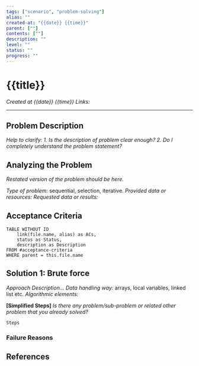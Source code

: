 ```yaml
---
tags: ["scenario", "problem-solving"]
alias: ""
created-at: "{{date}} {{time}}"
parent: [""]
contents: [""]
description: ""
level: ""
status: ""
progress: ""
---
```

# {{title}}
*Created at {{date}} {{time}}*
*Links:* 

---

## Problem Description
*Help to clarify:*
*1. Is the description of problem clear enough?*
*2. Do I completely understand the problem statement?*

## Analyzing the Problem
*Restated version of the problem should be here.*

*Type of problem:* sequential, selection, iterative.
*Provided data or resources:*
*Requested data or results:*

## Acceptance Criteria
```dataview
TABLE WITHOUT ID
	link(file.name, alias) as ACs,
	status as Status,
	description as Description
FROM #acceptance-criteria 
WHERE parent = this.file.name
```

## Solution 1: Brute force
*Approach Description...*
*Data handling way:* arrays, local variables, linked list etc.
*Algorithmic elements:*

**[Simplified Steps]**
*Is there any problem/sub-problem or related other problem that you already solved?*

```psuedocode
Steps
```

### Failure Reasons

## References
